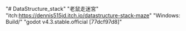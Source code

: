 "# DataStructure_stack"
"老鼠走迷宮"
"itch:https://dennis515jd.itch.io/datastructure-stack-maze"
"Windows: Build/"
"godot v4.3.stable.official [77dcf97d8]"